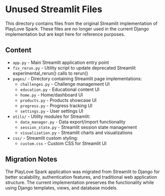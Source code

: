 # Unused Streamlit Files

This directory contains files from the original Streamlit implementation of PlayLove Spark. These files are no longer used in the current Django implementation but are kept here for reference purposes.

## Content

- `app.py` - Main Streamlit application entry point
- `fix_rerun.py` - Utility script to update deprecated Streamlit experimental_rerun() calls to rerun()
- `pages/` - Directory containing Streamlit page implementations:
  - `challenges.py` - Challenge management UI
  - `education.py` - Educational content UI
  - `home.py` - Home/dashboard UI
  - `products.py` - Products showcase UI
  - `progress.py` - Progress tracking UI
  - `settings.py` - User settings UI
- `utils/` - Utility modules for Streamlit:
  - `data_manager.py` - Data export/import functionality
  - `session_state.py` - Streamlit session state management
  - `visualization.py` - Streamlit charts and visualizations
- `css/` - Streamlit custom styling:
  - `custom.css` - Custom CSS for Streamlit UI

## Migration Notes

The PlayLove Spark application was migrated from Streamlit to Django for better scalability, authentication features, and traditional web application structure. The current implementation preserves the functionality while using Django templates, views, and database models.